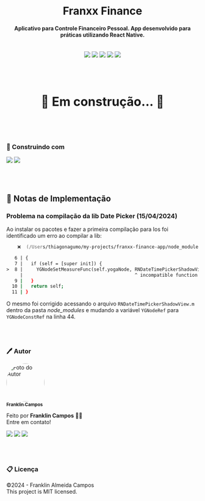 <br />
<h1 align="center">Franxx Finance</h1>
<h4 align="center">Aplicativo para Controle Financeiro Pessoal. App desenvolvido para práticas utilizando React Native.</h4>
<br />

<div id="statusProject" align="center">
<img src="https://img.shields.io/github/license/franklindrw/franxx-finance.svg?style=for-the-badge" />
<img src="https://img.shields.io/github/stars/franklindrw/franxx-finance.svg?style=for-the-badge" />
<img src="https://img.shields.io/github/forks/franklindrw/franxx-finance.svg?style=for-the-badge" />
<img src="https://img.shields.io/github/issues/franklindrw/franxx-finance.svg?style=for-the-badge" />
<img src="http://img.shields.io/static/v1?label=STATUS&message=EM%20DESENVOLVIMENTO&color=yellow&style=for-the-badge"/>
</div>

<br /><br />


<h3 align="center" style="font-size: 2rem"> 
	🚧  Em construção...  🚧
</h3>

<br /><br />


<h3>🔨 Construindo com</h3>
<div id="statusProject" align="left">
 <img src="https://img.shields.io/badge/React_Native-20232A?style=for-the-badge&logo=react&logoColor=61DAFB" />
 <img src="https://img.shields.io/badge/TypeScript-007ACC?style=for-the-badge&logo=typescript&logoColor=whitek" />
</div>

<br /><br />

## 📄 Notas de Implementação

### Problema na compilação da lib Date Picker (15/04/2024)
Ao instalar os pacotes e fazer a primeira compilação para Ios foi identificado um erro ao compilar a lib:

```zsh
	❌  (/Users/thiagonagumo/my-projects/franxx-finance-app/node_modules/@react-native-community/datetimepicker/ios/RNDateTimePickerShadowView.m:8:41)

   6 | {
   7 |   if (self = [super init]) {
>  8 |     YGNodeSetMeasureFunc(self.yogaNode, RNDateTimePickerShadowViewMeasure);
     |                                         ^ incompatible function pointer types passing 'YGSize ' (aka 'struct YGSize (struct YGNode *, float, enum YGMeasureMode, float, enum YGMeasureMode)') to parameter of type 'YGMeasureFunc' (aka 'struct YGSize (*)(const struct YGNode *, float, enum YGMeasureMode, float, enum YGMeasureMode)') [-Wincompatible-function-pointer-types]
   9 |   }
  10 |   return self;
  11 | }
```

O mesmo foi corrigido acessando o arquivo `RNDateTimePickerShadowView.m` dentro da pasta *node_modules* e mudando a variável `YGNodeRef` para `YGNodeConstRef` na linha 44.

<br /><br />

### 🖊 Autor

<a href="https://github.com/franklindrw">
<img style="border-radius: 50%; width: 100px" src="https://github.com/franklindrw.png" alt="Foto do Autor"/>
<br />
<sub><b>Franklin Campos</b></sub>
</a>
</br>
<p>Feito por <strong>Franklin Campos</strong> 👋🏻 </br>
Entre em contato!</p>

<div>
<a href="https://www.linkedin.com/in/franklindrw" target="_blank"><img src="https://img.shields.io/badge/-LinkedIn-%230077B5?style=for-the-badge&logo=linkedin&logoColor=white" target="_blank"></a>
<a href="mailto:franklindrw@gmail.com"><img src="https://img.shields.io/badge/Gmail-D14836?style=for-the-badge&logo=gmail&logoColor=white" target="_blank"></a>
<a href="https://www.instagram.com/franklindrw" target="_blank"><img src="https://img.shields.io/badge/-Instagram-%23E4405F?style=for-the-badge&logo=instagram&logoColor=white" target="_blank"></a>
</div>

<br /><br />

### 📋 Licença

<p> ©2024 - Franklin Almeida Campos </br>
This project is MIT licensed.</p>
